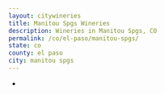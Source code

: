 ```yaml
---
layout: citywineries
title: Manitou Spgs Wineries
description: Wineries in Manitou Spgs, CO
permalink: /co/el-paso/manitou-spgs/
state: co
county: el paso
city: manitou spgs
---
```

-
